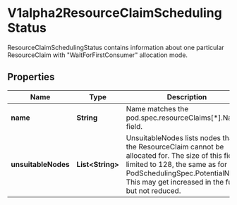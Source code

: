 

# V1alpha2ResourceClaimSchedulingStatus

ResourceClaimSchedulingStatus contains information about one particular ResourceClaim with \"WaitForFirstConsumer\" allocation mode.
## Properties

Name | Type | Description | Notes
------------ | ------------- | ------------- | -------------
**name** | **String** | Name matches the pod.spec.resourceClaims[*].Name field. |  [optional]
**unsuitableNodes** | **List&lt;String&gt;** | UnsuitableNodes lists nodes that the ResourceClaim cannot be allocated for.  The size of this field is limited to 128, the same as for PodSchedulingSpec.PotentialNodes. This may get increased in the future, but not reduced. |  [optional]



